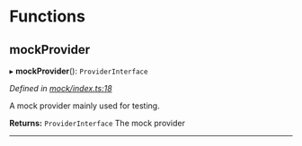 

# Functions

<a id="mockprovider"></a>

##  mockProvider

▸ **mockProvider**(): `ProviderInterface`

*Defined in [mock/index.ts:18](https://github.com/polkadot-js/api/blob/97b0301/packages/rpc-provider/src/mock/index.ts#L18)*

A mock provider mainly used for testing.

**Returns:** `ProviderInterface`
The mock provider

___

